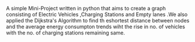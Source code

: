 A simple Mini-Project written in python that aims to create a graph consisting of Electric Vehicles ,Charging Stations and Empty lanes .We also applied the Dijkstra's Algorithm to find th eshortest distance between nodes and the average energy consumpton trends wiht the rise in   no. of vehicles with the  no. of charging stations remaining  same.
